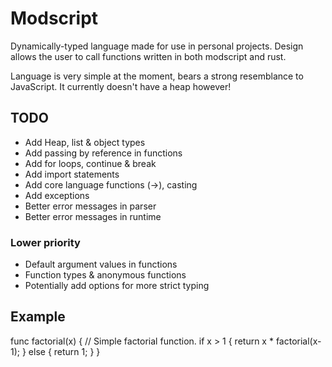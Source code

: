 # Modscript
Dynamically-typed language made for use in personal projects. Design allows the user to call functions written in both modscript and rust.

Language is very simple at the moment, bears a strong resemblance to JavaScript. It currently doesn't have a heap however!

## TODO
* Add Heap, list & object types
* Add passing by reference in functions
* Add for loops, continue & break
* Add import statements
* Add core language functions (->), casting
* Add exceptions
* Better error messages in parser
* Better error messages in runtime

### Lower priority
* Default argument values in functions
* Function types & anonymous functions
* Potentially add options for more strict typing

## Example
func factorial(x) {
    // Simple factorial function.
    if x > 1 {
        return x * factorial(x-1);
    } else {
        return 1;
    }
}
